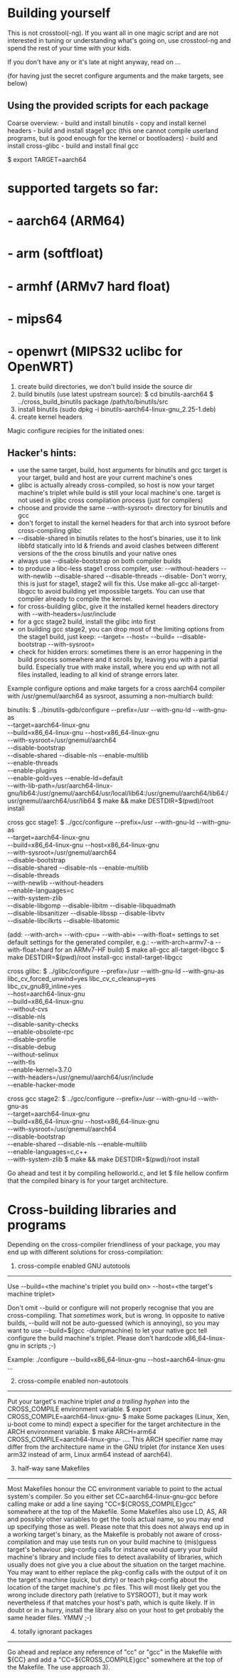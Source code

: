 Building yourself
==================

This is not crosstool(-ng). If you want all in one magic script and are
not interested in tuning or understanding what's going on, use crosstool-ng
and spend the rest of your time with your kids.

If you don't have any or it's late at night anyway, read on ...

(for having just the secret configure arguments and the make targets, see
 below)

Using the provided scripts for each package
--------------------------------------------

Coarse overview:
	- build and install binutils
	- copy and install kernel headers
	- build and install stage1 gcc
	  (this one cannot compile userland programs, but is good
	   enough for the kernel or bootloaders)
	- build and install cross-glibc
	- build and install final gcc

$ export TARGET=aarch64
# supported targets so far:
#	- aarch64 (ARM64)
#	- arm (softfloat)
#	- armhf (ARMv7 hard float)
#	- mips64
#	- openwrt (MIPS32 uclibc for OpenWRT)

1) create build directories, we don't build inside the source dir
2) build binutils (use latest upstream source):
   $ cd binutils-aarch64
   $ ../cross_build_binutils package /path/to/binutils/src
3) install binutils (sudo dpkg -i binutils-aarch64-linux-gnu_2.25-1.deb)
4) create kernel headers


Magic configure recipies for the initiated ones:

Hacker's hints:
-----------------
* use the same target, build, host arguments for binutils and gcc
  target is your target, build and host are your current machine's ones
* glibc is actually already cross-compiled, so host is now your target
  machine's triplet while build is still your local machine's one. target
  is not used in glibc cross compilation process (just for compilers)
* choose and provide the same --with-sysroot= directory for binutils and gcc
* don't forget to install the kernel headers for that arch into sysroot
  before cross-compiling glibc
* --disable-shared in binutils relates to the host's binaries, use it to
  link libbfd statically into ld & friends and avoid clashes between different
  versions of the the cross binutils and your native ones
* always use --disable-bootstrap on both compiler builds
* to produce a libc-less stage1 cross compiler, use:
  --without-headers --with-newlib
  --disable-shared --disable-threads
  --disable-<various helper libraries>
  Don't worry, this is just for stage1, stage2 will fix this.
  Use make all-gcc all-target-libgcc to avoid building yet impossible targets.
  You can use that compiler already to compile the kernel.
* for cross-building glibc, give it the installed kernel headers directory
  with --with-headers=<sysroot>/usr/include
* for a gcc stage2 build, install the glibc into <sysroot> first
* on building gcc stage2, you can drop most of the limiting options from
  the stage1 build, just keep:
  --target= --host= --build=
  --disable-bootstrap
  --with-sysroot=<sysroot>
* check for hidden errors: sometimes there is an error happening in the build
  process somewhere and it scrolls by, leaving you with a partial build.
  Especially true with make install, where you end up with not all files
  installed, leading to all kind of strange errors later.

Example configure options and make targets for a cross aarch64 compiler
with /usr/gnemul/aarch64 as sysroot, assuming a non-multiarch build:  

binutils:
$ ../binutils-gdb/configure --prefix=/usr --with-gnu-ld --with-gnu-as \
	--target=aarch64-linux-gnu \
	--build=x86_64-linux-gnu --host=x86_64-linux-gnu \
	--with-sysroot=/usr/gnemul/aarch64 \
	--disable-bootstrap \
	--disable-shared --disable-nls --enable-multilib \
	--enable-threads \
	--enable-plugins \
	--enable-gold=yes --enable-ld=default \
	--with-lib-path=/usr/aarch64-linux-gnu/lib64:/usr/gnemul/aarch64/usr/local/lib64:/usr/gnemul/aarch64/lib64:/usr/gnemul/aarch64/usr/lib64
$ make && make DESTDIR=$(pwd)/root install

cross gcc stage1:
$ ../gcc/configure --prefix=/usr --with-gnu-ld --with-gnu-as \
	--target=aarch64-linux-gnu \
	--build=x86_64-linux-gnu --host=x86_64-linux-gnu \
	--with-sysroot=/usr/gnemul/aarch64 \
	--disable-bootstrap \
	--disable-shared --disable-nls --enable-multilib \
	--disable-threads \
	--with-newlib --without-headers \
	--enable-languages=c \
	--with-system-zlib \
	--disable-libgomp --disable-libitm --disable-libquadmath \
	--disable-libsanitizer --disable-libssp --disable-libvtv \
	--disable-libcilkrts --disable-libatomic

(add: --with-arch= --with-cpu= --with-abi= --with-float= settings to set
      default settings for the generated compiler, e.g.:
	--with-arch=armv7-a --with-float=hard for an ARMv7-HF build)
$ make all-gcc all-target-libgcc
$ make DESTDIR=$(pwd)/root install-gcc install-target-libgcc

cross glibc:
$ ../glibc/configure --prefix=/usr --with-gnu-ld --with-gnu-as \
	libc_cv_forced_unwind=yes libc_cv_c_cleanup=yes \
	libc_cv_gnu89_inline=yes \
	--host=aarch64-linux-gnu \
	--build=x86_64-linux-gnu \
	--without-cvs \
	--disable-nls \
	--disable-sanity-checks \
	--enable-obsolete-rpc \
	--disable-profile \
	--disable-debug \
	--without-selinux \
	--with-tls \
	--enable-kernel=3.7.0 \
	--with-headers=/usr/gnemul/aarch64/usr/include \
	--enable-hacker-mode

cross gcc stage2:
$ ../gcc/configure --prefix=/usr --with-gnu-ld --with-gnu-as \
	--target=aarch64-linux-gnu \
	--build=x86_64-linux-gnu --host=x86_64-linux-gnu \
	--with-sysroot=/usr/gnemul/aarch64 \
	--disable-bootstrap \
	--enable-shared --disable-nls --enable-multilib \
	--enable-languages=c,c++ \
	--with-system-zlib
$ make && make DESTDIR=$(pwd)/root install

Go ahead and test it by compiling helloworld.c, and let
$ file hellow
confirm that the compiled binary is for your target architecture.


Cross-building libraries and programs
======================================

Depending on the cross-compiler friendliness of your package, you may
end up with different solutions for cross-compilation:

1) cross-compile enabled GNU autotools
---------------------------------------
Use --build=<the machine's triplet you build on>
    --host=<the target's machine triplet>

Don't omit --build or configure will not properly recognise that you
are cross-compiling. That _sometimes_ work, but is wrong.
In opposite to native builds, --build will not be auto-guessed (which
is annoying), so you may want to use --build=$(gcc -dumpmachine) to
let your native gcc tell configure the build machine's triplet.
Please don't hardcode x86_64-linux-gnu in scripts ;-)

Example:
./configure --build=x86_64-linux-gnu --host=aarch64-linux-gnu ...

2) cross-compile enabled non-autotools
---------------------------------------
Put your target's machine triplet _and a trailing hyphen_ into
the CROSS_COMPILE environment variable.
$ export CROSS_COMIPLE=aarch64-linux-gnu-
$ make
Some packages (Linux, Xen, u-boot come to mind) expect a specifier for the
target architecture in the ARCH environment variable.
$ make ARCH=arm64 CROSS_COMPILE=aarch64-linux-gnu- ....
This ARCH specifier name may differ from the architecture name in the
GNU triplet (for instance Xen uses arm32 instead of arm, Linux arm64 instead
of aarch64).

3) half-way sane Makefiles
---------------------------
Most Makefiles honour the CC environment variable to point to the actual
system's compiler. So you either set CC=aarch64-linux-gnu-gcc before calling
make or add a line saying "CC=${CROSS_COMPILE}gcc" somewhere at the top of
the Makefile.
Some Makefiles also use LD, AS, AR and possibly other variables to get
the tools actual name, so you may end up specifying those as well.
Please note that this does not always end up in a working target's binary,
as the Makefile is probably not aware of cross-compilation and may use tests
run on your build machine to (mis)guess target's behaviour.
pkg-config calls for instance would query your build machine's library and
include files to detect availability of libraries, which usually does
not give you a clue about the situation on the target machine.
You may want to either replace the pkg-config calls with the output of it
on the target's machine (quick, but dirty) or teach pkg-config about the
location of the target machine's .pc files. This will most likely get you
the wrong include directory path (relative to SYSROOT), but it may work
nevertheless if that matches your host's path, which is quite likely. If in
doubt or in a hurry, install the library also on your host to get probably
the same header files. YMMV ;-)


4) totally ignorant packages
-----------------------------
Go ahead and replace any reference of "cc" or "gcc" in the Makefile with
${CC} and add a "CC=${CROSS_COMPILE}gcc" somewhere at the top of the Makefile.
The use approach 3).

